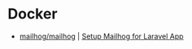 # Docker

- [mailhog/mailhog](https://hub.docker.com/r/mailhog/mailhog/) | [Setup Mailhog for Laravel App](https://dev.to/dendihandian/mailhog-in-laradock-1ej6)